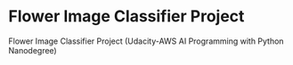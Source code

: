 # Flower Image Classifier Project
Flower Image Classifier Project (Udacity-AWS AI Programming with Python Nanodegree)
